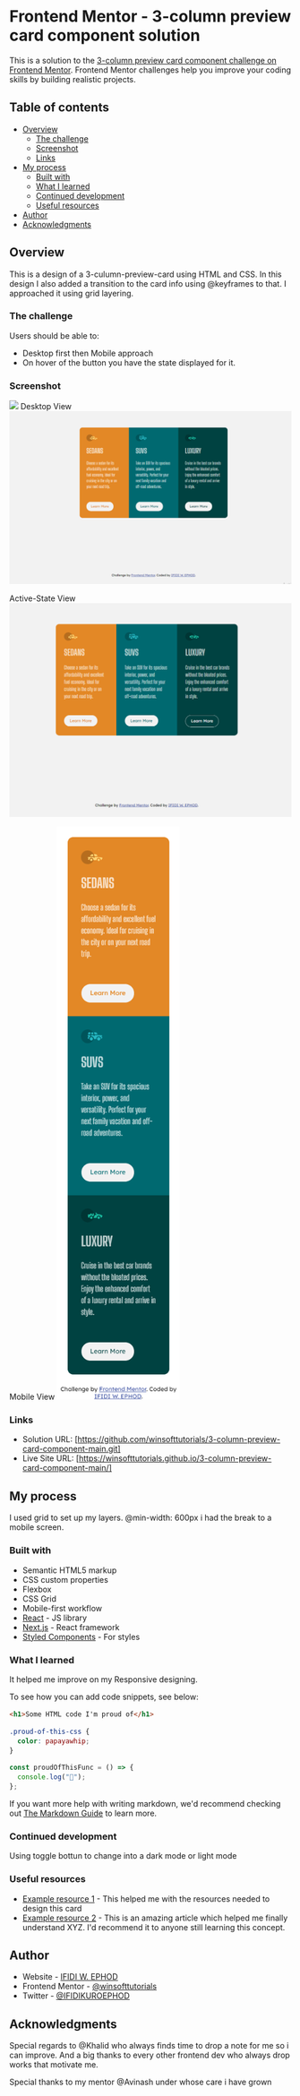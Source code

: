 # Frontend Mentor - 3-column preview card component solution

This is a solution to the [3-column preview card component challenge on Frontend Mentor](https://www.frontendmentor.io/challenges/3column-preview-card-component-pH92eAR2-). Frontend Mentor challenges help you improve your coding skills by building realistic projects.

## Table of contents

- [Overview](#overview)
  - [The challenge](#the-challenge)
  - [Screenshot](#screenshot)
  - [Links](#links)
- [My process](#my-process)
  - [Built with](#built-with)
  - [What I learned](#what-i-learned)
  - [Continued development](#continued-development)
  - [Useful resources](#useful-resources)
- [Author](#author)
- [Acknowledgments](#acknowledgments)

## Overview

This is a design of a 3-culumn-preview-card using HTML and CSS.
In this design I also added a transition to the card info using @keyframes to that.
I approached it using grid layering.

### The challenge

Users should be able to:

- Desktop first then Mobile approach
- On hover of the button you have the state displayed for it.

### Screenshot

![](./screenshot.jpg)
Desktop View
![](./images/Desktop-view-3-preview.png)

Active-State View
![](./images/Active-mode-3-preview-card.png)

Mobile View
![](./images/Mobile-design.png)

### Links

- Solution URL: [https://github.com/winsofttutorials/3-column-preview-card-component-main.git]
- Live Site URL: [https://winsofttutorials.github.io/3-column-preview-card-component-main/]

## My process

I used grid to set up my layers.
@min-width: 600px i had the break to a mobile screen.

### Built with

- Semantic HTML5 markup
- CSS custom properties
- Flexbox
- CSS Grid
- Mobile-first workflow
- [React](https://reactjs.org/) - JS library
- [Next.js](https://nextjs.org/) - React framework
- [Styled Components](https://styled-components.com/) - For styles

### What I learned

It helped me improve on my Responsive designing.

To see how you can add code snippets, see below:

```html
<h1>Some HTML code I'm proud of</h1>
```

```css
.proud-of-this-css {
  color: papayawhip;
}
```

```js
const proudOfThisFunc = () => {
  console.log("🎉");
};
```

If you want more help with writing markdown, we'd recommend checking out [The Markdown Guide](https://www.markdownguide.org/) to learn more.

### Continued development

Using toggle bottun to change into a dark mode or light mode

### Useful resources

- [Example resource 1](https://frontendmentor.io) - This helped me with the resources needed to design this card
- [Example resource 2](https://www.example.com) - This is an amazing article which helped me finally understand XYZ. I'd recommend it to anyone still learning this concept.

## Author

- Website - [IFIDI W. EPHOD](https://www.your-site.com)
- Frontend Mentor - [@winsofttutorials](https://www.frontendmentor.io/profile/winsofttutorials)
- Twitter - [@IFIDIKUROEPHOD](https://www.twitter.com/IFIDIKUROEPHOD)

## Acknowledgments

Special regards to @Khalid who always finds time to drop a note for me so i can improve. And a big thanks to every other frontend dev who always drop works that motivate me.

Special thanks to my mentor @Avinash under whose care i have grown
